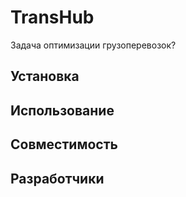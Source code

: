 # TransHub

Задача оптимизации грузоперевозок?

## Установка


## Использование


## Совместимость


## Разработчики
